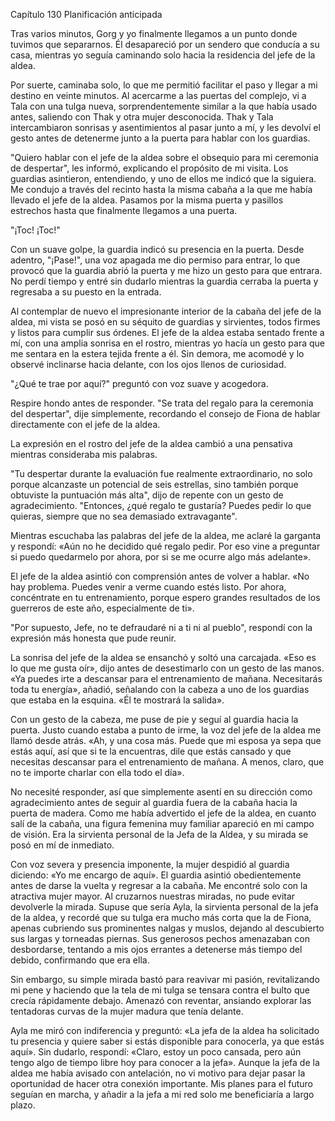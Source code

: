 
Capítulo 130 Planificación anticipada

Tras varios minutos, Gorg y yo finalmente llegamos a un punto donde tuvimos que separarnos. Él desapareció por un sendero que conducía a su casa, mientras yo seguía caminando solo hacia la residencia del jefe de la aldea.

Por suerte, caminaba solo, lo que me permitió facilitar el paso y llegar a mi destino en veinte minutos. Al acercarme a las puertas del complejo, vi a Tala con una tulga nueva, sorprendentemente similar a la que había usado antes, saliendo con Thak y otra mujer desconocida. Thak y Tala intercambiaron sonrisas y asentimientos al pasar junto a mí, y les devolví el gesto antes de detenerme junto a la puerta para hablar con los guardias.

"Quiero hablar con el jefe de la aldea sobre el obsequio para mi ceremonia de despertar", les informó, explicando el propósito de mi visita. Los guardias asintieron, entendiendo, y uno de ellos me indicó que la siguiera. Me condujo a través del recinto hasta la misma cabaña a la que me había llevado el jefe de la aldea. Pasamos por la misma puerta y pasillos estrechos hasta que finalmente llegamos a una puerta.

"¡Toc! ¡Toc!"

Con un suave golpe, la guardia indicó su presencia en la puerta. Desde adentro, "¡Pase!", una voz apagada me dio permiso para entrar, lo que provocó que la guardia abrió la puerta y me hizo un gesto para que entrara. No perdí tiempo y entré sin dudarlo mientras la guardia cerraba la puerta y regresaba a su puesto en la entrada.

Al contemplar de nuevo el impresionante interior de la cabaña del jefe de la aldea, mi vista se posó en su séquito de guardias y sirvientes, todos firmes y listos para cumplir sus órdenes. El jefe de la aldea estaba sentado frente a mí, con una amplia sonrisa en el rostro, mientras yo hacía un gesto para que me sentara en la estera tejida frente a él. Sin demora, me acomodé y lo observé inclinarse hacia delante, con los ojos llenos de curiosidad.

"¿Qué te trae por aquí?" preguntó con voz suave y acogedora.

Respire hondo antes de responder. "Se trata del regalo para la ceremonia del despertar", dije simplemente, recordando el consejo de Fiona de hablar directamente con el jefe de la aldea.

La expresión en el rostro del jefe de la aldea cambió a una pensativa mientras consideraba mis palabras.

"Tu despertar durante la evaluación fue realmente extraordinario, no solo porque alcanzaste un potencial de seis estrellas, sino también porque obtuviste la puntuación más alta", dijo de repente con un gesto de agradecimiento. "Entonces, ¿qué regalo te gustaría? Puedes pedir lo que quieras, siempre que no sea demasiado extravagante".

Mientras escuchaba las palabras del jefe de la aldea, me aclaré la garganta y respondí: «Aún no he decidido qué regalo pedir. Por eso vine a preguntar si puedo quedarmelo por ahora, por si se me ocurre algo más adelante».

El jefe de la aldea asintió con comprensión antes de volver a hablar. «No hay problema. Puedes venir a verme cuando estés listo. Por ahora, concéntrate en tu entrenamiento, porque espero grandes resultados de los guerreros de este año, especialmente de ti».

"Por supuesto, Jefe, no te defraudaré ni a ti ni al pueblo", respondí con la expresión más honesta que pude reunir.

La sonrisa del jefe de la aldea se ensanchó y soltó una carcajada. «Eso es lo que me gusta oír», dijo antes de desestimarlo con un gesto de las manos. «Ya puedes irte a descansar para el entrenamiento de mañana. Necesitarás toda tu energía», añadió, señalando con la cabeza a uno de los guardias que estaba en la esquina. «Él te mostrará la salida».

Con un gesto de la cabeza, me puse de pie y seguí al guardia hacia la puerta. Justo cuando estaba a punto de irme, la voz del jefe de la aldea me llamó desde atrás. «Ah, y una cosa más. Puede que mi esposa ya sepa que estás aquí, así que si te la encuentras, dile que estás cansado y que necesitas descansar para el entrenamiento de mañana. A menos, claro, que no te importe charlar con ella todo el día».

No necesité responder, así que simplemente asentí en su dirección como agradecimiento antes de seguir al guardia fuera de la cabaña hacia la puerta de madera. Como me había advertido el jefe de la aldea, en cuanto salí de la cabaña, una figura femenina muy familiar apareció en mi campo de visión. Era la sirvienta personal de la Jefa de la Aldea, y su mirada se posó en mí de inmediato.

Con voz severa y presencia imponente, la mujer despidió al guardia diciendo: «Yo me encargo de aquí». El guardia asintió obedientemente antes de darse la vuelta y regresar a la cabaña. Me encontré solo con la atractiva mujer mayor. Al cruzarnos nuestras miradas, no pude evitar devolverle la mirada. Supuse que sería Ayla, la sirvienta personal de la jefa de la aldea, y recordé que su tulga era mucho más corta que la de Fiona, apenas cubriendo sus prominentes nalgas y muslos, dejando al descubierto sus largas y torneadas piernas. Sus generosos pechos amenazaban con desbordarse, tentando a mis ojos errantes a detenerse más tiempo del debido, confirmando que era ella.

Sin embargo, su simple mirada bastó para reavivar mi pasión, revitalizando mi pene y haciendo que la tela de mi tulga se tensara contra el bulto que crecía rápidamente debajo. Amenazó con reventar, ansiando explorar las tentadoras curvas de la mujer madura que tenía delante.

Ayla me miró con indiferencia y preguntó: «La jefa de la aldea ha solicitado tu presencia y quiere saber si estás disponible para conocerla, ya que estás aquí». Sin dudarlo, respondí: «Claro, estoy un poco cansada, pero aún tengo algo de tiempo libre hoy para conocer a la jefa». Aunque la jefa de la aldea me había avisado con antelación, no vi motivo para dejar pasar la oportunidad de hacer otra conexión importante. Mis planes para el futuro seguían en marcha, y añadir a la jefa a mi red solo me beneficiaría a largo plazo.